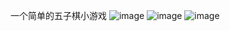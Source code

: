 一个简单的五子棋小游戏
![image](https://github.com/user-attachments/assets/ed517b25-5e4c-4af2-bc89-a4f381d5cd35)
![image](https://github.com/user-attachments/assets/03fdaf4d-bdf1-490c-9a3a-9b1850e35c6c)
![image](https://github.com/user-attachments/assets/666e75ac-098f-43d7-bb03-9a1da04f1c70)
